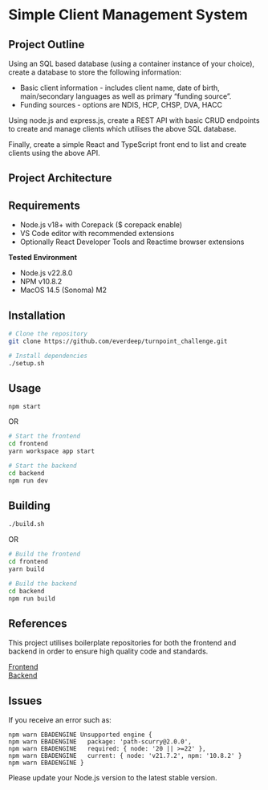 # Simple Client Management System
## Project Outline
Using an SQL based database (using a container instance of your choice), create a database to store the following information:
- Basic client information - includes client name, date of birth, main/secondary languages as well as primary “funding source”.
- Funding sources - options are NDIS, HCP, CHSP, DVA, HACC

Using node.js and express.js, create a REST API with basic CRUD endpoints to create and manage clients which utilises the above SQL database.

Finally, create a simple React and TypeScript front end to list and create clients using the above API.

## Project Architecture

## Requirements

- Node.js v18+ with Corepack ($ corepack enable)
- VS Code editor with recommended extensions
- Optionally React Developer Tools and Reactime browser extensions

**Tested Environment**
- Node.js v22.8.0
- NPM v10.8.2
- MacOS 14.5 (Sonoma) M2

## Installation

```bash
# Clone the repository
git clone https://github.com/everdeep/turnpoint_challenge.git
```

```bash
# Install dependencies
./setup.sh
```

## Usage

```
npm start
```
OR
```bash
# Start the frontend
cd frontend
yarn workspace app start
```

```bash
# Start the backend
cd backend
npm run dev
```


## Building

```bash
./build.sh
```
OR
```bash
# Build the frontend
cd frontend
yarn build
```
    
```bash
# Build the backend
cd backend
npm run build
```

## References
This project utilises boilerplate repositories for both the frontend and backend in order to ensure high quality code and standards.

[Frontend](https://github.com/kriasoft/react-starter-kit)  
[Backend](https://github.com/edwinhern/express-typescript-2024)

## Issues

If you receive an error such as:
```
npm warn EBADENGINE Unsupported engine {
npm warn EBADENGINE   package: 'path-scurry@2.0.0',
npm warn EBADENGINE   required: { node: '20 || >=22' },
npm warn EBADENGINE   current: { node: 'v21.7.2', npm: '10.8.2' }
npm warn EBADENGINE }
```

Please update your Node.js version to the latest stable version.